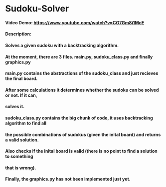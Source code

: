 # Sudoku-Solver
#### Video Demo:  https://www.youtube.com/watch?v=CG7Gm8i1McE
#### Description:
#### Solves a given sudoku with a backtracking algorithm.
#### At the moment, there are 3 files. main.py, sudoku_class.py and finally graphics.py
#### main.py contains the abstractions of the sudoku_class and just recieves the final board.
#### After some calculations it determines whether the sudoku can be solved or not. If it can,
#### solves it. 
#### sudoku_class.py contains the big chunk of code, it uses backtracking algorithm to find all
#### the possible combinations of sudokus (given the inital board) and returns a valid solution.
#### Also checks if the inital board is valid (there is no point to find a solution to something 
#### that is wrong).
#### Finally, the graphics.py has not been implemented just yet.





